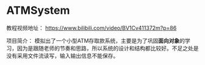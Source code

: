 
# ATMSystem  

教程视频地址： https://www.bilibili.com/video/BV1Cv411372m?p=86  

项目简介： 模拟出了一个小型ATM存取款系统，主要是为了巩固**面向对象**的学习，因为是跟随老师的节奏和思路，所以系统的设计和结构都比较好。不足之处是没有采用文件流读写，输入输出信息不能保存。

